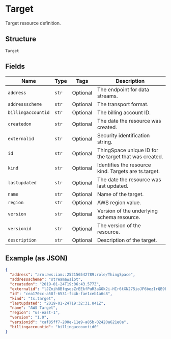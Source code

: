 
# Target

Target resource definition.

## Structure

`Target`

## Fields

| Name | Type | Tags | Description |
|  --- | --- | --- | --- |
| `address` | `str` | Optional | The endpoint for data streams. |
| `addressscheme` | `str` | Optional | The transport format. |
| `billingaccountid` | `str` | Optional | The billing account ID. |
| `createdon` | `str` | Optional | The date the resource was created. |
| `externalid` | `str` | Optional | Security identification string. |
| `id` | `str` | Optional | ThingSpace unique ID for the target that was created. |
| `kind` | `str` | Optional | Identifies the resource kind. Targets are ts.target. |
| `lastupdated` | `str` | Optional | The date the resource was last updated. |
| `name` | `str` | Optional | Name of the target. |
| `region` | `str` | Optional | AWS region value. |
| `version` | `str` | Optional | Version of the underlying schema resource. |
| `versionid` | `str` | Optional | The version of the resource. |
| `description` | `str` | Optional | Description of the target. |

## Example (as JSON)

```json
{
  "address": "arn:aws:iam::252156542789:role/ThingSpace",
  "addressscheme": "streamawsiot",
  "createdon": "2019-01-24T19:06:43.577Z",
  "externalid": "lJZnih8BfqsosZrEEkfPuR3aGOk2i-HIr6tXN275ioJF6bezIrQB9EbzpTRep8J7RmV7QH==",
  "id": "cea170cc-a58f-6531-fc4b-fae1ceb1a6c8",
  "kind": "ts.target",
  "lastupdated": "2019-01-24T19:32:31.841Z",
  "name": "AWS Target",
  "region": "us-east-1",
  "version": "1.0",
  "versionid": "caf85ff7-200e-11e9-a85b-02420a621e0a",
  "billingaccountid": "billingaccountid0"
}
```

